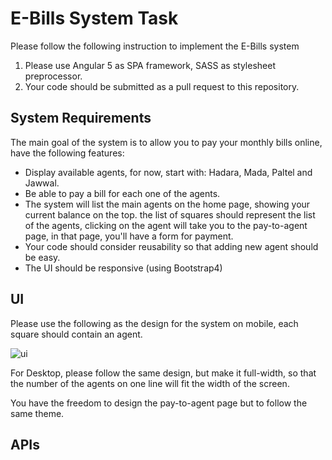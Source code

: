 # E-Bills System Task

Please follow the following instruction to implement the E-Bills system

1. Please use Angular 5 as SPA framework, SASS as stylesheet preprocessor.
1. Your code should be submitted as a pull request to this repository.

## System Requirements
The main goal of the system is to allow you to pay your monthly bills online, have the following features:

  - Display available agents, for now, start with: Hadara, Mada, Paltel and Jawwal.
  - Be able to pay a bill for each one of the agents.
  - The system will list the main agents on the home page, showing your current balance on the top. the list of squares should represent the list of the agents, clicking on the agent will take you to the pay-to-agent page, in that page, you'll have a form for payment.
  - Your code should consider reusability so that adding new agent should be easy.
  - The UI should be responsive (using Bootstrap4)

## UI
Please use the following as the design for the system on mobile, each square should contain an agent.

![ui](https://image.ibb.co/m4Tae9/ebills.png)

For Desktop, please follow the same design, but make it full-width, so that the number of the agents on one line will fit the width of the screen.

You have the freedom to design the pay-to-agent page but to follow the same theme.


## APIs
